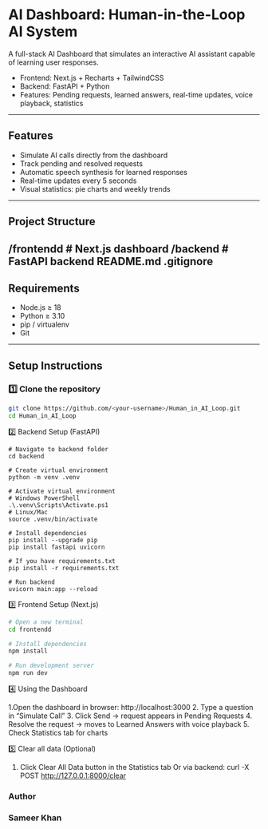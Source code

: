# AI Dashboard: Human-in-the-Loop AI System

A full-stack AI Dashboard that simulates an interactive AI assistant capable of learning user responses.  
- Frontend: Next.js + Recharts + TailwindCSS  
- Backend: FastAPI + Python  
- Features: Pending requests, learned answers, real-time updates, voice playback, statistics

---

## Features

- Simulate AI calls directly from the dashboard
- Track pending and resolved requests
- Automatic speech synthesis for learned responses
- Real-time updates every 5 seconds
- Visual statistics: pie charts and weekly trends

---

## Project Structure
/frontendd # Next.js dashboard
/backend # FastAPI backend
README.md
.gitignore
---

## Requirements

- Node.js ≥ 18
- Python ≥ 3.10
- pip / virtualenv
- Git

---

## Setup Instructions

### 1️⃣ Clone the repository
```bash
git clone https://github.com/<your-username>/Human_in_AI_Loop.git
cd Human_in_AI_Loop
```
2️⃣ Backend Setup (FastAPI)
```
# Navigate to backend folder
cd backend

# Create virtual environment
python -m venv .venv

# Activate virtual environment
# Windows PowerShell
.\.venv\Scripts\Activate.ps1
# Linux/Mac
source .venv/bin/activate

# Install dependencies
pip install --upgrade pip
pip install fastapi uvicorn

# If you have requirements.txt
pip install -r requirements.txt

# Run backend
uvicorn main:app --reload
```
3️⃣ Frontend Setup (Next.js)
```bash
# Open a new terminal
cd frontendd

# Install dependencies
npm install

# Run development server
npm run dev
```
4️⃣ Using the Dashboard

1.Open the dashboard in browser: http://localhost:3000
2. Type a question in “Simulate Call”
3. Click Send → request appears in Pending Requests
4. Resolve the request → moves to Learned Answers with voice playback
5. Check Statistics tab for charts

5️⃣ Clear all data (Optional)

1. Click Clear All Data button in the Statistics tab
Or via backend:
curl -X POST http://127.0.0.1:8000/clear

### Author
### Sameer Khan

